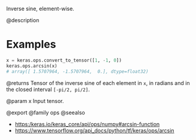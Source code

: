 Inverse sine, element-wise.

@description

# Examples
```python
x = keras.ops.convert_to_tensor([1, -1, 0])
keras.ops.arcsin(x)
# array([ 1.5707964, -1.5707964,  0.], dtype=float32)
```

@returns
Tensor of the inverse sine of each element in `x`, in radians and in
the closed interval `[-pi/2, pi/2]`.

@param x
Input tensor.

@export
@family ops
@seealso
+ <https:/keras.io/keras_core/api/ops/numpy#arcsin-function>
+ <https://www.tensorflow.org/api_docs/python/tf/keras/ops/arcsin>
